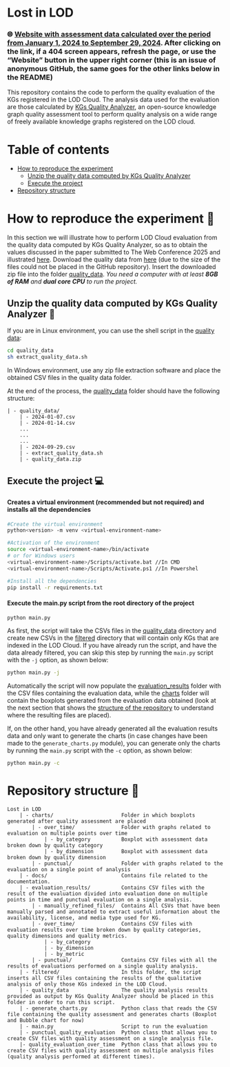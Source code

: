 # Lost in LOD 

### 🌐 [Website with assessment data calculated over the period from January 1, 2024 to September 29, 2024](https://anonymous.4open.science/w/Lost-in-LOD-45AF/). After clicking on the link, if a 404 screen appears, refresh the page, or use the “Website” button in the upper right corner (this is an issue of anonymous GitHub, the same goes for the other links below in the README)

This repository contains the code to perform the quality evaluation of the KGs registered in the LOD Cloud. The analysis data used for the evaluation are those calculated by [KGs Quality Analyzer](https://anonymous.4open.science/r/Lost-in-LOD-45AF/KGs-Quality-Analyzer/README.md), an open-source knowledge graph quality assessment tool to perform quality analysis on a wide range of freely available knowledge graphs registered on the LOD cloud.

# Table of contents
- [How to reproduce the experiment](#how-to-reproduce-the-experiment-)
    - [Unzip the quality data computed by KGs Quality Analyzer](#unzip-the-quality-data-computed-by-kgs-quality-analyzer-)
    - [Execute the project](#execute-the-project-)
- [Repository structure](#repository-structure-)

# How to reproduce the experiment 🔬
In this section we will illustrate how to perform LOD Cloud evaluation from the quality data computed by KGs Quality Analyzer, so as to obtain the values discussed in the paper submitted to The Web Conference 2025 and illustrated [here](https://anonymous.4open.science/w/Lost-in-LOD-45AF/). Download the quality data from [here](https://drive.google.com/file/d/1AmB9Q67CssUQDzoxaHg3mY1sy33jBzeM/view) (due to the size of the files could not be placed in the GitHub repository). Insert the downloaded zip file into the folder [quality_data](./quality_data/).
*You need a computer with at least **8GB of RAM** and **dual core CPU** to run the project.*
## Unzip the quality data computed by KGs Quality Analyzer 📂 
If you are in Linux environment, you can use the shell script in the [quality data](./quality_data/):
```sh
cd quality_data
sh extract_quality_data.sh
```
In Windows environment, use any zip file extraction software and place the obtained CSV files in the quality data folder.

At the end of the process, the [quality_data](./quality_data/) folder should have the following structure:
```
| - quality_data/
    | - 2024-01-07.csv
    | - 2024-01-14.csv
    ...
    ...
    ...
    | - 2024-09-29.csv
    | - extract_quality_data.sh
    | - quality_data.zip
```
## Execute the project 💻
#### Creates a virtual environment (recommended but not required) and installs all the dependencies
```sh
#Create the virtual environment
python<version> -m venv <virtual-environment-name>

#Activation of the environment
source <virtual-environment-name>/bin/activate 
# or for Windows users
<virtual-environment-name>/Scripts/activate.bat //In CMD
<virtual-environment-name>/Scripts/Activate.ps1 //In Powershel

#Install all the dependencies
pip install -r requirements.txt
```
#### Execute the main.py script from the root directory of the project
```sh
python main.py
```
As first, the script will take the CSVs files in the [quality_data](./quality_data/) directory and create new CSVs in the [filtered](./filtered/) directory that will contain only KGs that are indexed in the LOD Cloud. 
If you have already run the script, and have the data already filtered, you can skip this step by running the ```main.py``` script with the ```-j``` option, as shown below:
```sh
python main.py -j
```

Automatically the script will now populate the [evaluation_results](./evaluation_results/) folder with the CSV files containing the evaluation data, while the [charts](./charts/) folder will contain the boxplots generated from the evaluation data obtained (look at the next section that shows the [structure of the repository](#repository-structure-) to understand where the resulting files are placed).

If, on the other hand, you have already generated all the evaluation results data and only want to generate the charts (in case changes have been made to the ```generate_charts.py``` module), you can generate only the charts by running the ```main.py``` script with the ```-c``` option, as shown below:
```sh
python main.py -c
```


# Repository structure 🌳
```
Lost in LOD
    | - charts/                      Folder in which boxplots generated after quality assessment are placed
        | - over_time/               Folder with graphs related to evaluation on multiple points over time
            | - by_category          Boxplot with assessment data broken down by quality category
            | - by_dimension         Boxplot with assessment data broken down by quality dimension
        | - punctual/                Folder with graphs related to the evaluation on a single point of analysis
    | - docs/                        Contains file related to the documentation.
    | - evaluation_results/          Contains CSV files with the result of the evaluation divided into evaluation done on multiple points in time and punctual evaluation on a single analysis.
        | - manually_refined_files/  Contains All CSVs that have been manually parsed and annotated to extract useful information about the availability, license, and media type used for KG.
        | - over_time/               Contains CSV files with evaluation results over time broken down by quality categories, quality dimensions and quality metrics.
            | - by_category
            | - by_dimension
            | - by_metric
        | - punctual/                Contains CSV files with all the results of evaluations performed on a single quality analysis.
    | - filtered/                    In this folder, the script inserts all CSV files containing the results of the qualitative analysis of only those KGs indexed in the LOD Cloud.
    | - quality_data                 The quality analysis results provided as output by KGs Quality Analyzer should be placed in this folder in order to run this script.
    | - generate_charts.py           Python class that reads the CSV file containing the quality assessment and generates charts (Boxplot and Bubble chart for now)
    | - main.py                      Script to run the evaluation
    | - punctual_quality_evaluation  Python class that allows you to create CSV files with quality assessment on a single analysis file.
    |- quality_evaluation_over_time  Python class that allows you to create CSV files with quality assessment on multiple analysis files (quality analysis performed at different times).
    
```